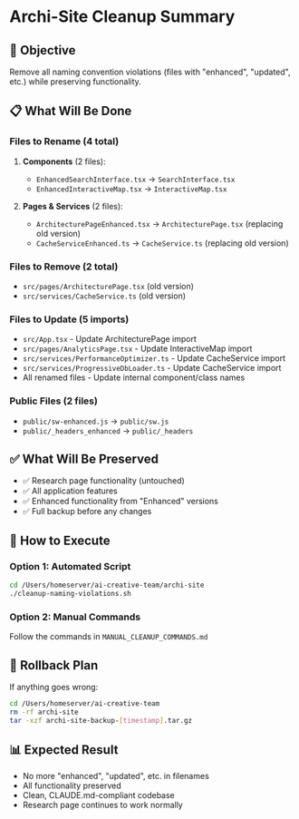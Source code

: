 # Archi-Site Cleanup Summary

## 🎯 Objective
Remove all naming convention violations (files with "enhanced", "updated", etc.) while preserving functionality.

## 📋 What Will Be Done

### Files to Rename (4 total)
1. **Components** (2 files):
   - `EnhancedSearchInterface.tsx` → `SearchInterface.tsx`
   - `EnhancedInteractiveMap.tsx` → `InteractiveMap.tsx`

2. **Pages & Services** (2 files):
   - `ArchitecturePageEnhanced.tsx` → `ArchitecturePage.tsx` (replacing old version)
   - `CacheServiceEnhanced.ts` → `CacheService.ts` (replacing old version)

### Files to Remove (2 total)
- `src/pages/ArchitecturePage.tsx` (old version)
- `src/services/CacheService.ts` (old version)

### Files to Update (5 imports)
- `src/App.tsx` - Update ArchitecturePage import
- `src/pages/AnalyticsPage.tsx` - Update InteractiveMap import
- `src/services/PerformanceOptimizer.ts` - Update CacheService import
- `src/services/ProgressiveDbLoader.ts` - Update CacheService import
- All renamed files - Update internal component/class names

### Public Files (2 files)
- `public/sw-enhanced.js` → `public/sw.js`
- `public/_headers_enhanced` → `public/_headers`

## ✅ What Will Be Preserved
- ✅ Research page functionality (untouched)
- ✅ All application features
- ✅ Enhanced functionality from "Enhanced" versions
- ✅ Full backup before any changes

## 🚀 How to Execute

### Option 1: Automated Script
```bash
cd /Users/homeserver/ai-creative-team/archi-site
./cleanup-naming-violations.sh
```

### Option 2: Manual Commands
Follow the commands in `MANUAL_CLEANUP_COMMANDS.md`

## 🔄 Rollback Plan
If anything goes wrong:
```bash
cd /Users/homeserver/ai-creative-team
rm -rf archi-site
tar -xzf archi-site-backup-[timestamp].tar.gz
```

## 📊 Expected Result
- No more "enhanced", "updated", etc. in filenames
- All functionality preserved
- Clean, CLAUDE.md-compliant codebase
- Research page continues to work normally